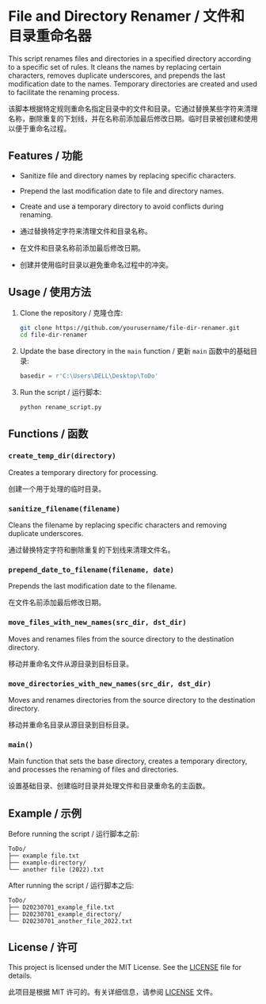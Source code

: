 # File and Directory Renamer / 文件和目录重命名器

This script renames files and directories in a specified directory according to a specific set of rules. It cleans the names by replacing certain characters, removes duplicate underscores, and prepends the last modification date to the names. Temporary directories are created and used to facilitate the renaming process.

该脚本根据特定规则重命名指定目录中的文件和目录。它通过替换某些字符来清理名称，删除重复的下划线，并在名称前添加最后修改日期。临时目录被创建和使用以便于重命名过程。

## Features / 功能
- Sanitize file and directory names by replacing specific characters.
- Prepend the last modification date to file and directory names.
- Create and use a temporary directory to avoid conflicts during renaming.

- 通过替换特定字符来清理文件和目录名称。
- 在文件和目录名称前添加最后修改日期。
- 创建并使用临时目录以避免重命名过程中的冲突。

## Usage / 使用方法

1. Clone the repository / 克隆仓库:
   ```sh
   git clone https://github.com/yourusername/file-dir-renamer.git
   cd file-dir-renamer
   ```

2. Update the base directory in the `main` function / 更新 `main` 函数中的基础目录:
   ```python
   basedir = r'C:\Users\DELL\Desktop\ToDo'
   ```

3. Run the script / 运行脚本:
   ```sh
   python rename_script.py
   ```

## Functions / 函数

### `create_temp_dir(directory)`
Creates a temporary directory for processing.

创建一个用于处理的临时目录。

### `sanitize_filename(filename)`
Cleans the filename by replacing specific characters and removing duplicate underscores.

通过替换特定字符和删除重复的下划线来清理文件名。

### `prepend_date_to_filename(filename, date)`
Prepends the last modification date to the filename.

在文件名前添加最后修改日期。

### `move_files_with_new_names(src_dir, dst_dir)`
Moves and renames files from the source directory to the destination directory.

移动并重命名文件从源目录到目标目录。

### `move_directories_with_new_names(src_dir, dst_dir)`
Moves and renames directories from the source directory to the destination directory.

移动并重命名目录从源目录到目标目录。

### `main()`
Main function that sets the base directory, creates a temporary directory, and processes the renaming of files and directories.

设置基础目录、创建临时目录并处理文件和目录重命名的主函数。

## Example / 示例

Before running the script / 运行脚本之前:
```
ToDo/
├── example file.txt
├── example-directory/
└── another file (2022).txt
```

After running the script / 运行脚本之后:
```
ToDo/
├── D20230701_example_file.txt
├── D20230701_example_directory/
└── D20230701_another_file_2022.txt
```

## License / 许可

This project is licensed under the MIT License. See the [LICENSE](LICENSE) file for details.

此项目是根据 MIT 许可的。有关详细信息，请参阅 [LICENSE](LICENSE) 文件。

